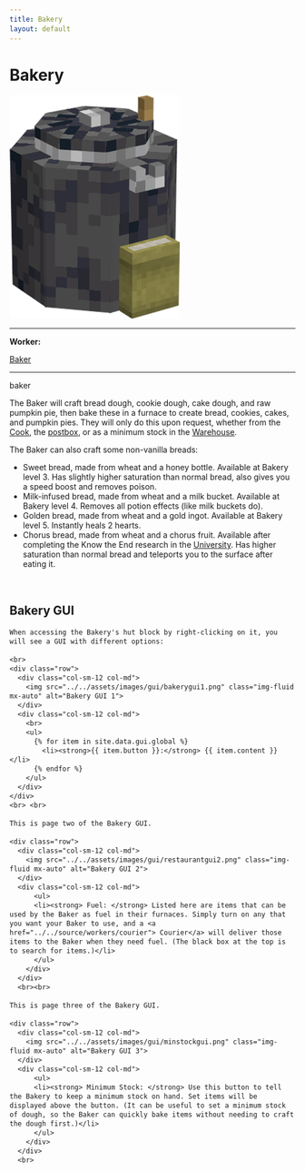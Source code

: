 ```yaml
---
title: Bakery
layout: default
---
```

# Bakery

<div class="infobox box text-center">
    <img src="../../assets/images/buildings/bakery.png" alt="Bakery" />
    <hr />
    <div class="row section-text text-left">
        <div class="col">
        <p><strong>Worker:</strong></p>
        </div>
        <div class="col">
        <p><a href="../workers/baker">Baker</a></p>
        </div>
    </div>
    <hr />
    <recipe>baker</recipe>
</div>

The Baker will craft bread dough, cookie dough, cake dough, and raw pumpkin pie, then bake these in a furnace to create bread, cookies, cakes, and pumpkin pies. They will only do this upon request, whether from the [Cook](../../source/workers/cook), the [postbox](../../source/items/postbox), or as a minimum stock in the [Warehouse](../../source/buildings/warehouse).

The Baker can also craft some non-vanilla breads:

- Sweet bread, made from wheat and a honey bottle. Available at Bakery level 3. Has slightly higher saturation than normal bread, also gives you a speed boost and removes poison.
- Milk-infused bread, made from wheat and a milk bucket. Available at Bakery level 4. Removes all potion effects (like milk buckets do).
- Golden bread, made from wheat and a gold ingot. Available at Bakery level 5. Instantly heals 2 hearts.
- Chorus bread, made from wheat and a chorus fruit. Available after completing the Know the End research in the [University](../../source/buildings/university). Has higher saturation than normal bread and teleports you to the surface after eating it.

<br>

## Bakery GUI

<div class="row">
  <div class="col">
    
    When accessing the Bakery's hut block by right-clicking on it, you will see a GUI with different options:

    <br>
    <div class="row">
      <div class="col-sm-12 col-md">
        <img src="../../assets/images/gui/bakerygui1.png" class="img-fluid mx-auto" alt="Bakery GUI 1">
      </div>
      <div class="col-sm-12 col-md">
        <br>
        <ul>
          {% for item in site.data.gui.global %}
            <li><strong>{{ item.button }}:</strong> {{ item.content }}</li>
          {% endfor %}
        </ul>
      </div>
    </div>
    <br> <br>

    This is page two of the Bakery GUI.

    <div class="row">
      <div class="col-sm-12 col-md">
        <img src="../../assets/images/gui/restaurantgui2.png" class="img-fluid mx-auto" alt="Bakery GUI 2">
      </div>
      <div class="col-sm-12 col-md">
          <ul>
          <li><strong> Fuel: </strong> Listed here are items that can be used by the Baker as fuel in their furnaces. Simply turn on any that you want your Baker to use, and a <a href="../../source/workers/courier"> Courier</a> will deliver those items to the Baker when they need fuel. (The black box at the top is to search for items.)</li>
          </ul>
        </div>
      </div>
      <br><br>

    This is page three of the Bakery GUI.

    <div class="row">
      <div class="col-sm-12 col-md">
        <img src="../../assets/images/gui/minstockgui.png" class="img-fluid mx-auto" alt="Bakery GUI 3">
      </div>
      <div class="col-sm-12 col-md">
          <ul>
          <li><strong> Minimum Stock: </strong> Use this button to tell the Bakery to keep a minimum stock on hand. Set items will be displayed above the button. (It can be useful to set a minimum stock of dough, so the Baker can quickly bake items without needing to craft the dough first.)</li>
          </ul>
        </div>
      </div>
      <br>
  </div>
</div>

